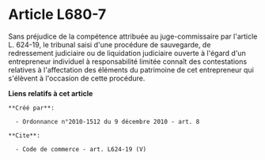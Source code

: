 # Article L680-7

Sans préjudice de la compétence attribuée au juge-commissaire par l'article L. 624-19, le tribunal saisi d'une procédure de
sauvegarde, de redressement judiciaire ou de liquidation judiciaire ouverte à l'égard d'un entrepreneur individuel à
responsabilité limitée connaît des contestations relatives à l'affectation des éléments du patrimoine de cet entrepreneur qui
s'élèvent à l'occasion de cette procédure.

**Liens relatifs à cet article**

	**Créé par**:

	  - Ordonnance n°2010-1512 du 9 décembre 2010 - art. 8

	**Cite**:

	  - Code de commerce - art. L624-19 (V)
